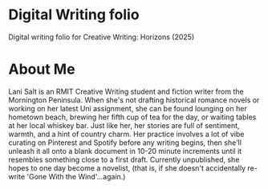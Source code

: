# Digital Writing folio
Digital writing folio for Creative Writing: Horizons (2025)

# About Me
<p>
Lani Salt is an RMIT Creative Writing student and fiction writer from the Mornington Peninsula. When she's not drafting historical romance novels or working on her latest Uni assignment, she can be found lounging on her hometown beach, brewing her fifth cup of tea for the day, or waiting tables at her local whiskey bar.  Just like her, her stories are full of sentiment, warmth, and a hint of country charm. Her practice involves a lot of vibe curating on Pinterest and Spotify before any writing begins, then she'll unleash it all onto a blank document in 10-20 minute increments until it resembles something close to a first draft. Currently unpublished, she hopes to one day become a novelist, (that is, if she doesn't accidentally re-write 'Gone With the Wind'...again.)
</p>
